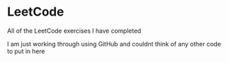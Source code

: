 # LeetCode
All of the LeetCode exercises I have completed

I am just working through using GitHub and couldnt think of any other code to put in here

